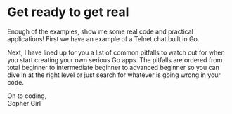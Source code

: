 # Get ready to get real

Enough of the examples, show me some real code and practical applications! First we have an example of a Telnet chat built in Go.

Next, I have lined up for you a list of common pitfalls to watch out for when you start creating your own serious Go apps. The pitfalls are ordered from total beginner to intermediate beginner to advanced beginner so you can dive in at the right level or just search for whatever is going wrong in your code.

On to coding,  
Gopher Girl
